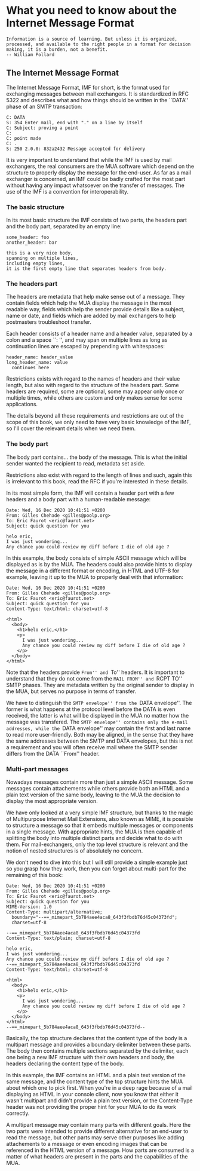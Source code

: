 # What you need to know about the Internet Message Format

    Information is a source of learning. But unless it is organized, processed, and available to the right people in a format for decision making, it is a burden, not a benefit.
    -- William Pollard


## The Internet Message Format
The Internet Message Format,
IMF for short,
is the format used for exchanging messages between mail exchangers.
It is standardized in RFC 5322 and describes what and how things should be written in the ``DATA'' phase of an SMTP transaction:

```
C: DATA
S: 354 Enter mail, end with "." on a line by itself
C: Subject: proving a point
C: 
C: point made
C: .
S: 250 2.0.0: 832a2432 Message accepted for delivery
```

It is very important to understand that while the IMF is used by mail exchangers,
the real consumers are the MUA software which depend on the structure to properly display the message for the end-user.
As far as a mail exchanger is concerned,
an IMF could be badly crafted for the most part without having any impact whatsoever on the transfer of messages.
The use of the IMF is a convention for interoperability.


### The basic structure
In its most basic structure the IMF consists of two parts,
the headers part and the body part,
separated by an empty line:

```
some_header: foo
another_header: bar

this is a very nice body,
spanning on multiple lines,
including empty lines,
it is the first empty line that separates headers from body.
```

### The headers part
The headers are metadata that help make sense out of a message.
They contain fields which help the MUA display the message in the most readable way,
fields which help the sender provide details like a subject, name or date,
and fields which are added by mail exchangers to help postmasters troubleshoot transfer.

Each header consists of a header name and a header value,
separated by a colon and a space ``: '',
and may span on multiple lines as long as continuation lines are escaped by prepending with whitespaces:

```
header_name: header_value
long_header_name: value
  continues here
```

Restrictions exists with regard to the names of headers and their value length,
but also with regard to the structure of the headers part.
Some headers are required,
some are optional,
some may appear only once or multiple times,
while others are custom and only makes sense for some applications.

The details beyond all these requirements and restrictions are out of the scope of this book,
we only need to have very basic knowledge of the IMF,
so I'll cover the relevant details when we need them.


### The body part
The body part contains... the body of the message.
This is what the initial sender wanted the recipient to read, metadata set aside.

Restrictions also exist with regard to the length of lines and such,
again this is irrelevant to this book,
read the RFC if you're interested in these details.

In its most simple form,
the IMF will contain a header part with a few headers and a body part with a human-readable message:

```
Date: Wed, 16 Dec 2020 10:41:51 +0200
From: Gilles Chehade <gilles@poolp.org>
To: Eric Faurot <eric@faurot.net>
Subject: quick question for you

helo eric,
I was just wondering...
Any chance you could review my diff before I die of old age ?
```

In this example,
the body consists of simple ASCII message which will be displayed as is by the MUA.
The headers could also provide hints to display the message in a different format or encoding,
in HTML and UTF-8 for example,
leaving it up to the MUA to properly deal with that information:

```
Date: Wed, 16 Dec 2020 10:41:51 +0200
From: Gilles Chehade <gilles@poolp.org>
To: Eric Faurot <eric@faurot.net>
Subject: quick question for you
Content-Type: text/html; charset=utf-8

<html>
  <body>
    <h1>helo eric,</h1>
    <p>
      I was just wondering...
      Any chance you could review my diff before I die of old age ?
    </p>
  </body>
</html>
```
  


Note that the headers provide ``From'' and ``To'' headers.
It is important to understand that they do not come from the ``MAIL FROM'' and ``RCPT TO'' SMTP phases.
They are metadata written by the original sender to display in the MUA,
but serves no purpose in terms of transfer.

We have to distinguish the ``SMTP envelope'' from the ``DATA envelope''.
The former is what happens at the protocol level before the DATA is even received,
the latter is what will be displayed in the MUA no matter how the message was transfered.
The ``SMTP envelope'' contains only the e-mail addresses,
while the ``DATA envelope'' may contain the first and last name to read more user-friendly.
Both may be aligned,
in the sense that they have the same addresses between the SMTP and DATA envelopes,
but this is not a requirement and you will often receive mail where the SMTP sender differs from the DATA ``From'' header.


### Multi-part messages
Nowadays messages contain more than just a simple ASCII message.
Some messages contain attachements while others provide both an HTML and a plain text version of the same body,
leaving to the MUA the decision to display the most appropriate version.

We have only looked at a very simple IMF structure,
but thanks to the magic of Multipurpose Internet Mail Extensions,
also known as MIME,
it is possible to structure a message so that it embeds multiple messages or components in a single message.
With appropriate hints,
the MUA is then capable of splitting the body into multiple distinct parts and decide what to do with them.
For mail-exchangers,
only the top level structure is relevant and the notion of nested structures is of absolutely no concern.

We don't need to dive into this but I will still provide a simple example just so you grasp how they work,
then you can forget about multi-part for the remaining of this book:

```
Date: Wed, 16 Dec 2020 10:41:51 +0200
From: Gilles Chehade <gilles@poolp.org>
To: Eric Faurot <eric@faurot.net>
Subject: quick question for you
MIME-Version: 1.0
Content-Type: multipart/alternative;
  boundary="--==_mimepart_5b784aee4aca8_643f3fbdb76d45c04373fd";
  charset=utf-8

--==_mimepart_5b784aee4aca8_643f3fbdb76d45c04373fd
Content-Type: text/plain; charset=utf-8
    
helo eric,
I was just wondering...
Any chance you could review my diff before I die of old age ?
--==_mimepart_5b784aee4aca8_643f3fbdb76d45c04373fd
Content-Type: text/html; charset=utf-8

<html>
  <body>
    <h1>helo eric,</h1>
    <p>
      I was just wondering...
      Any chance you could review my diff before I die of old age ?
    </p>
  </body>
</html>  
--==_mimepart_5b784aee4aca8_643f3fbdb76d45c04373fd--
```

Basically,
the top structure declares that the content type of the body is a multipart message and provides a boundary delimiter between these parts.
The body then contains multiple sections separated by the delimiter,
each one being a new IMF structure with their own headers and body,
the headers declaring the content type of the body.

In this example,
the IMF contains an HTML and a plain text version of the same message,
and the content type of the top structure hints the MUA about which one to pick first.
When you're in a deep rage because of a mail displaying as HTML in your console client,
now you know that either it wasn't multipart and didn't provide a plain text version,
or the Content-Type header was not providing the proper hint for your MUA to do its work correctly.

A multipart message may contain many parts with different goals.
Here the two parts were intended to provide different alternative for an end-user to read the message,
but other parts may serve other purposes like adding attachements to a message or even encoding images that can be referenced in the HTML version of a message.
How parts are consumed is a matter of what headers are present in the parts and the capabilities of the MUA.
